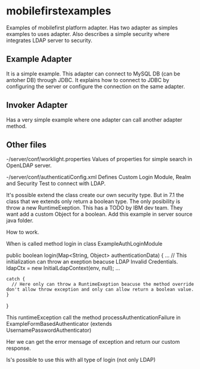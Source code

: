 # mobilefirstexamples
Examples of mobilefirst platform adapter.
Has two adapter as simples examples to uses adapter.
Also describes a simple security where integrates LDAP server to security.

Example Adapter
---------------

It is a simple example. This adapter can connect to MySQL DB (can be antoher DB) through JDBC.
It explains how to connect to JDBC by configuring the server or configure the connection on the same adapter.

Invoker Adapter
---------------

Has a very simple example where one adapter can call another adapter method.

Other files
---------------

-/server/conf/worklight.properties
  Values of properties for simple search in OpenLDAP server.

-/server/conf/authenticatiConfig.xml
  Defines Custom Login Module, Realm and Security Test to connect with LDAP.
  
It's possible extend the class create our own security type. But in 7.1 the class that we extends only return a boolean type. The only posibility is throw a new RuntimeExeption. This has a TODO by IBM dev team. They want add a custom Object for a boolean. Add this example in server source java folder.

How to work.

  When is called method login in class ExampleAuthLoginModule

  public boolean login(Map<String, Object> authenticationData) {
    ...
    // This initialization can throw an exeption beacuse LDAP Invalid Credentials.
    ldapCtx = new InitialLdapContext(env, null);
    ...
    
    catch {
      // Here only can throw a RuntimeExeption beacuse the method override don't allow throw exception and only can allow return a boolean value.
    }
  }
  
  This runtimeException call the method processAuthenticationFailure in ExampleFormBasedAuthenticator (extends UsernamePasswordAuthenticator)
  
  Her we can get the error mensage of exception and return our custom response.
  
  Is's possible to use this with all type of login (not only LDAP)
 
